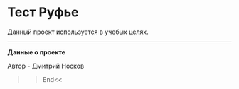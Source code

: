 # Тест Руфье

Данный проект используется в учебых целях.

---
**Данные о проекте**

Автор - Дмитрий Носков

>> End<<
